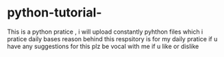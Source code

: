 # python-tutorial-
This is a  python pratice , i will upload constantly pyhthon files which i pratice daily bases
reason behind this respsitory is for my daily pratice if u have any suggestions 
for this plz be vocal with me 
if u like or dislike 
